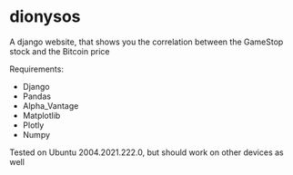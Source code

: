 # dionysos
A django website, that shows you the correlation between the GameStop stock and the Bitcoin price

Requirements:
- Django
- Pandas
- Alpha_Vantage
- Matplotlib
- Plotly
- Numpy

Tested on Ubuntu 2004.2021.222.0, but should work on other devices as well
